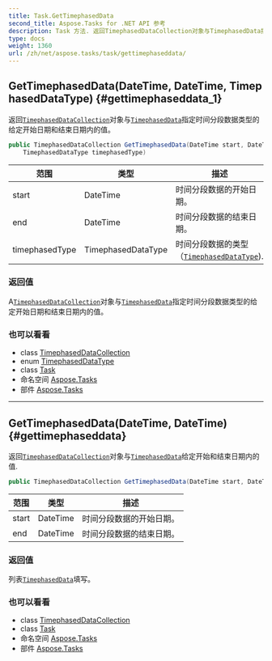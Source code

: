 ```yaml
---
title: Task.GetTimephasedData
second_title: Aspose.Tasks for .NET API 参考
description: Task 方法. 返回TimephasedDataCollection对象与TimephasedData指定时间分段数据类型的给定开始日期和结束日期内的值
type: docs
weight: 1360
url: /zh/net/aspose.tasks/task/gettimephaseddata/
---
```

## GetTimephasedData(DateTime, DateTime, TimephasedDataType) {#gettimephaseddata_1}

返回[`TimephasedDataCollection`](../../timephaseddatacollection/)对象与[`TimephasedData`](../timephaseddata/)指定时间分段数据类型的给定开始日期和结束日期内的值。

```csharp
public TimephasedDataCollection GetTimephasedData(DateTime start, DateTime end, 
    TimephasedDataType timephasedType)
```

| 范围 | 类型 | 描述 |
| --- | --- | --- |
| start | DateTime | 时间分段数据的开始日期。 |
| end | DateTime | 时间分段数据的结束日期。 |
| timephasedType | TimephasedDataType | 时间分段数据的类型（[`TimephasedDataType`](../../timephaseddatatype/)). |

### 返回值

A[`TimephasedDataCollection`](../../timephaseddatacollection/)对象与[`TimephasedData`](../timephaseddata/)指定时间分段数据类型的给定开始日期和结束日期内的值。

### 也可以看看

* class [TimephasedDataCollection](../../timephaseddatacollection/)
* enum [TimephasedDataType](../../timephaseddatatype/)
* class [Task](../)
* 命名空间 [Aspose.Tasks](../../task/)
* 部件 [Aspose.Tasks](../../../)

---

## GetTimephasedData(DateTime, DateTime) {#gettimephaseddata}

返回[`TimephasedDataCollection`](../../timephaseddatacollection/)对象与[`TimephasedData`](../timephaseddata/)给定开始和结束日期内的值.

```csharp
public TimephasedDataCollection GetTimephasedData(DateTime start, DateTime end)
```

| 范围 | 类型 | 描述 |
| --- | --- | --- |
| start | DateTime | 时间分段数据的开始日期。 |
| end | DateTime | 时间分段数据的结束日期。 |

### 返回值

列表[`TimephasedData`](../../timephaseddata/)填写。

### 也可以看看

* class [TimephasedDataCollection](../../timephaseddatacollection/)
* class [Task](../)
* 命名空间 [Aspose.Tasks](../../task/)
* 部件 [Aspose.Tasks](../../../)


